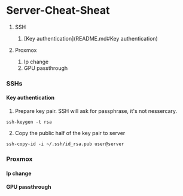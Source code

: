 # Server-Cheat-Sheat

1. SSH

    1. [Key authentication](README.md#Key authentication)

2. Proxmox

    1. Ip change
    2. GPU passthrough

### SSHs

#### Key authentication
1. Prepare key pair. SSH will ask for passphrase, it's not nessercary.
```
ssh-keygen -t rsa

```
2. Copy the public half of the key pair to server
```
ssh-copy-id -i ~/.ssh/id_rsa.pub user@server
```

### Proxmox

#### Ip change

#### GPU passthrough